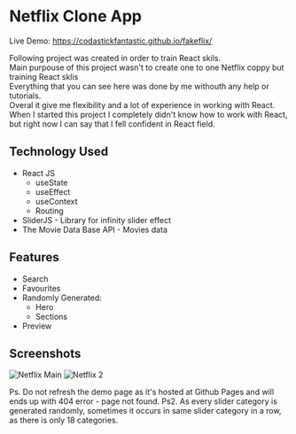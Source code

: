 # Netflix Clone App
Live Demo: https://codastickfantastic.github.io/fakeflix/

Following project was created in order to train React skils. </br>
Main purpouse of this project wasn't to create one to one Netflix coppy but training React sklis </br>
Everything that you can see here was done by me withouth any help or tutorials.</br> 
Overal it give me flexibility and a lot of experience in working with React. </br >
When I started this project I completely didn't know how to work with React, but right now I can say that I fell confident in React field. 

## Technology Used
  * React JS
    * useState
    * useEffect
    * useContext
    * Routing
  * SliderJS - Library for infinity slider effect
  * The Movie Data Base API - Movies data 
  
## Features
  * Search
  * Favourites
  * Randomly Generated:
    * Hero
    * Sections
  * Preview

## Screenshots
![Netflix Main](https://user-images.githubusercontent.com/118989184/211871730-5469adac-c262-44c6-adf8-59f49d6aa711.jpg)
![Netflix 2](https://user-images.githubusercontent.com/118989184/211871738-11f66366-a720-40af-8697-1d28e2ffc2b1.jpg)


Ps. Do not refresh the demo page as it's hosted at Github Pages and will ends up with 404 error - page not found.
Ps2. As every slider category is generated randomly, sometimes it occurs in same slider category in a row, as there is only 18 categories. 
